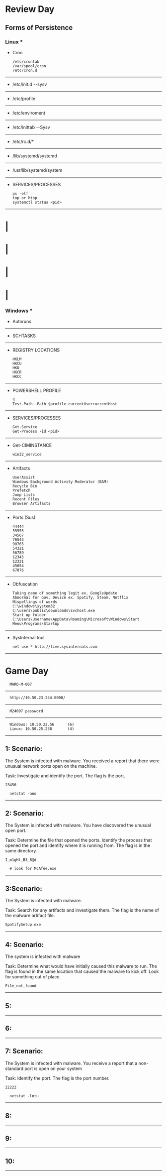 # Review Day
## Forms of Persistence
### Linux *
- Cron

      /etc/crontab
      /var/spool/cron
      /etc/cron.d
________________________________________________________________________________________________________________________________________
- /etc/init.d --sysv
________________________________________________________________________________________________________________________________________
- /etc/profile
________________________________________________________________________________________________________________________________________
- /etc/enviroment
________________________________________________________________________________________________________________________________________
- /etc/inittab --Sysv
________________________________________________________________________________________________________________________________________
- /etc/rc.d/*
________________________________________________________________________________________________________________________________________
- /lib/systemd/systemd
________________________________________________________________________________________________________________________________________
- /usr/lib/systemd/system
________________________________________________________________________________________________________________________________________
- SERVICES/PROCESSES

      ps -elf
      top or htop
      systemctl status <pid>
________________________________________________________________________________________________________________________________________
# |
# |
# |
# |
### Windows *
- Autoruns
________________________________________________________________________________________________________________________________________
- SCHTASKS
________________________________________________________________________________________________________________________________________
- REGISTRY LOCATIONS

      HKLM
      HKCU
      HKU
      HKCR
      HKCC
________________________________________________________________________________________________________________________________________
- POWERSHELL PROFILE

      4
      Test-Path -Path $profile.currentUsercurrentHost
________________________________________________________________________________________________________________________________________
- SERVICES/PROCESSES

      Get-Service
      Get-Process -id <pid>
________________________________________________________________________________________________________________________________________
- Get-CIMINSTANCE

      win32_service
________________________________________________________________________________________________________________________________________
- Artifacts

      UserAssist
      Windows Background Activity Moderator (BAM)
      Recycle Bin
      Prefetch
      Jump Lists
      Recent Files
      Browser Artifacts
________________________________________________________________________________________________________________________________________
- Ports (Sus)

      44444
      55555
      34567
      76543
      98765
      54321
      56789
      12345
      12321
      45654
      67876
________________________________________________________________________________________________________________________________________
- Obfuscation

      Taking name of something legit ex. GoogleUpdate
      Abnormal for Gov. Device ex. Spotify, Steam, Netflix
      Mispellings of words
      C:\windows\system32
      C:\users\public\downloads\svchost.exe
      Start up folder
      C:\Users\Username\AppData\Roaming\Microsoft\Windows\Start Menu\Programs\Startup
________________________________________________________________________________________________________________________________________
- SysInternal tool
      
      net use * http://live.sysinternals.com
________________________________________________________________________________________________________________________________________
# Game Day

      MARO-M-007
________________________________________________________________________________________________________________________________________
      http://10.50.23.244:8000/
________________________________________________________________________________________________________________________________________
      M24007 password
________________________________________________________________________________________________________________________________________
      Windows: 10.50.22.56      (6)
      Linux: 10.50.25.238       (4)
________________________________________________________________________________________________________________________________________
## 1: Scenario:
The System is infected with malware. You received a report that there were unusual network ports open on the machine.

Task: Investigate and identify the port. The flag is the port.

``` 23456 ```

      netstat -ano
________________________________________________________________________________________________________________________________________
## 2: Scenario:
The System is infected with malware. You have discovered the unusual open port.

Task: Determine the file that opened the ports. Identify the process that opened the port and identify where it is running from. The flag is in the same directory.

``` I_m1gHt_B3_B@d ```

      # look for McAfee.exe
________________________________________________________________________________________________________________________________________
## 3:Scenario:
The System is infected with malware.

Task: Search for any artifacts and investigate them. The flag is the name of the malware artifact file.

``` SpotifySetup.exe ```

      
________________________________________________________________________________________________________________________________________
## 4: Scenario:
The system is infected with malware

Task: Determine what would have initially caused this malware to run. The flag is found in the same location that caused the malware to kick off. Look for something out of place.

``` Fi1e_not_found ```

      
________________________________________________________________________________________________________________________________________
## 5:


________________________________________________________________________________________________________________________________________
## 6:


________________________________________________________________________________________________________________________________________
## 7: Scenario:
The System is infected with malware. You receive a report that a non-standard port is open on your system

Task: Identify the port. The flag is the port number.

``` 22222 ```

      netstat -lntu
________________________________________________________________________________________________________________________________________
## 8:


________________________________________________________________________________________________________________________________________
## 9:


________________________________________________________________________________________________________________________________________
## 10:


________________________________________________________________________________________________________________________________________
